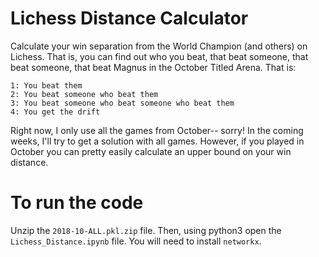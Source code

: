 # Lichess Distance Calculator
Calculate your win separation from the World Champion (and others) on Lichess. That is, you can find out who you beat, that beat someone, that beat someone, that beat Magnus in the October Titled Arena.
That is: 
```
1: You beat them
2: You beat someone who beat them
3: You beat someone who beat someone who beat them
4: You get the drift
```
Right now, I only use all the games from October-- sorry!
In the coming weeks, I'll try to get a solution with all games. However, if you played in October you can pretty easily calculate an upper bound on your win distance.
# To run the code
Unzip the `2018-10-ALL.pkl.zip` file. Then, using python3 open the `Lichess_Distance.ipynb` file. You will need to install `networkx`. 
